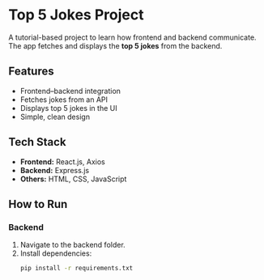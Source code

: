 # Top 5 Jokes Project

A tutorial-based project to learn how frontend and backend communicate.  
The app fetches and displays the **top 5 jokes** from the backend.

## Features
- Frontend–backend integration
- Fetches jokes from an API
- Displays top 5 jokes in the UI
- Simple, clean design

## Tech Stack
- **Frontend:** React.js, Axios
- **Backend:** Express.js
- **Others:** HTML, CSS, JavaScript

## How to Run

### Backend
1. Navigate to the backend folder.
2. Install dependencies:
   ```bash
   pip install -r requirements.txt
